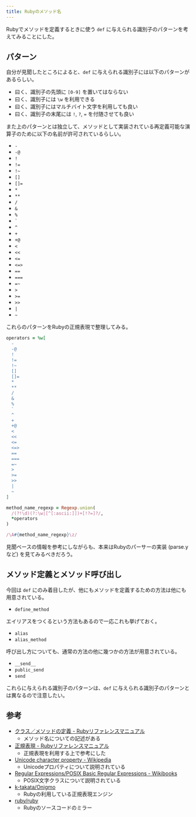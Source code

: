 ```yaml
---
title: Rubyのメソッド名
---
```


Rubyでメソッドを定義するときに使う `def` に与えられる識別子のパターンを考えてみることにした。

## パターン

自分が見聞したところによると、`def` に与えられる識別子には以下のパターンがあるらしい。

- 曰く、識別子の先頭に `[0-9]` を置いてはならない
- 曰く、識別子には `\w` を利用できる
- 曰く、識別子にはマルチバイト文字を利用しても良い
- 曰く、識別子の末尾には `!`, `?`, `=` を付随させても良い

また上のパターンとは独立して、メソッドとして実装されている再定義可能な演算子のために以下の名前が許可されているらしい。

- `-`
- `-@`
- `!`
- `!=`
- `!~`
- `[]`
- `[]=`
- `*`
- `**`
- `/`
- `&`
- `%`
- `` ` ``
- `^`
- `+`
- `+@`
- `<`
- `<<`
- `<=`
- `<=>`
- `==`
- `===`
- `=~`
- `>`
- `>=`
- `>>`
- `|`
- `~`

これらのパターンをRubyの正規表現で整理してみる。

```ruby
operators = %w[
  -
  -@
  !
  !=
  !~
  []
  []=
  *
  **
  /
  &
  %
  `
  ^
  +
  +@
  <
  <<
  <=
  <=>
  ==
  ===
  =~
  >
  >=
  >>
  |
  ~
]

method_name_regexp = Regexp.union(
  /(?!\d)(?:\w|[^[:ascii:]])+[!?=]?/,
  *operators
)

/\A#{method_name_regexp}\z/
```

見聞ベースの情報を参考にしながらも、本来はRubyのパーサーの実装 (parse.yなど) を見てみるべきだろう。

## メソッド定義とメソッド呼び出し

今回は `def` にのみ着目したが、他にもメソッドを定義するための方法は他にも用意されている。

- `define_method`

エイリアスをつくるという方法もあるので一応これも挙げておく。

- `alias`
- `alias_method`

呼び出し方についても、通常の方法の他に幾つかの方法が用意されている。

- `__send__`
- `public_send`
- `send`

これらに与えられる識別子のパターンは、`def` に与えられる識別子のパターンとは異なるので注意したい。

## 参考

- [クラス／メソッドの定義 - Rubyリファレンスマニュアル](https://docs.ruby-lang.org/ja/latest/doc/spec=2fdef.html)
    - メソッド名についての記述がある
- [正規表現 - Rubyリファレンスマニュアル](https://docs.ruby-lang.org/ja/latest/doc/spec=2fregexp.html)
    - 正規表現を利用する上で参考にした
- [Unicode character property - Wikipedia](https://en.wikipedia.org/wiki/Unicode_character_property)
    - Unicodeプロパティについて説明されている
- [Regular Expressions/POSIX Basic Regular Expressions - Wikibooks](https://en.wikibooks.org/wiki/Regular_Expressions/POSIX_Basic_Regular_Expressions)
    - POSIX文字クラスについて説明されている
- [k-takata/Onigmo](https://github.com/k-takata/Onigmo/)
    - Rubyの利用している正規表現エンジン
- [ruby/ruby](https://github.com/ruby/ruby)
    - Rubyのソースコードのミラー
